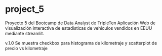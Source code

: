 # project_5
Proyecto 5 del Bootcamp de Data Analyst de TripleTen
Aplicación Web de visualización interactiva de estadísticas
de vehículos vendidos en EEUU mediante streamlit.

v.1.0
Se muestra checkbox para histograma de kilometraje y scatterplot de precio vs kilometraje
